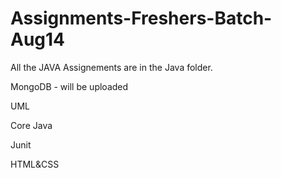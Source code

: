 # Assignments-Freshers-Batch-Aug14
All the JAVA Assignements are in the Java folder.  


MongoDB - will be uploaded 


UML


Core Java 


Junit 


HTML&CSS 


